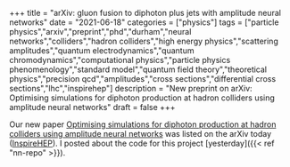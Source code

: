 +++
title = "arXiv: gluon fusion to diphoton plus jets with amplitude neural networks"
date = "2021-06-18"
categories = ["physics"]
tags = ["particle physics","arxiv","preprint","phd","durham","neural networks","colliders","hadron colliders","high energy physics","scattering amplitudes","quantum electrodynamics","quantum chromodynamics","computational physics","particle physics phenomenology","standard model","quantum field theory","theoretical physics","precision qcd","amplitudes","cross sections","differential cross sections","lhc","inspirehep"]
description = "New preprint on arXiv: Optimising simulations for diphoton production at hadron colliders using amplitude neural networks"
draft = false
+++

Our new paper [Optimising simulations for diphoton production at hadron colliders using amplitude neural networks](https://arxiv.org/abs/2106.09474) was listed on the arXiv today ([InspireHEP](https://inspirehep.net/literature/1869065)).
I posted about the code for this project [yesterday]({{< ref "nn-repo" >}}).
